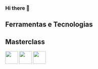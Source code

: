 ### Hi there 👋


## Ferramentas e Tecnologias

## Masterclass
<img loading="lazy" src="https://cdn.jsdelivr.net/gh/devicons/devicon/icons/amazonwebservices/amazonwebservices-original.svg" width="40" height="40"/>                    <img loading="lazy" src="https://cdn.jsdelivr.net/gh/devicons/devicon/icons/terraform/terraform-original.svg" width="40" height="40"/>                    <img loading="lazy" src="https://cdn.jsdelivr.net/gh/devicons/devicon/icons/git/git-original.svg" width="40" height="40"/>

          


          
          
